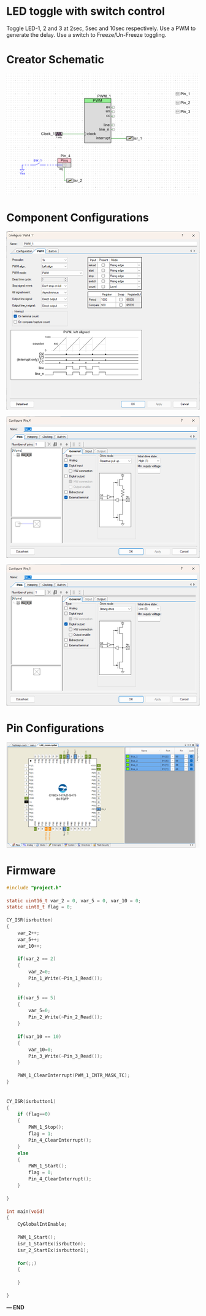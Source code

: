 # LED toggle with switch control

Toggle LED-1, 2 and 3 at 2sec, 5sec and 10sec respectively. Use a PWM to generate the delay. Use a switch to Freeze/Un-Freeze toggling.

# Creator Schematic

![Untitled](Untitled%2075.png)

# Component Configurations

![Untitled](Untitled%2076.png)

![Untitled](Untitled%2077.png)

![Untitled](Untitled%2078.png)

# Pin Configurations

![Untitled](Untitled%2079.png)

# Firmware

```c
#include "project.h"

static uint16_t var_2 = 0, var_5 = 0, var_10 = 0;
static uint8_t flag = 0;

CY_ISR(isrbutton)
{
    var_2++;
    var_5++;
    var_10++;
    
    if(var_2 == 2)
    {
        var_2=0;
        Pin_1_Write(~Pin_1_Read());
    }
    
    if(var_5 == 5)
    {
        var_5=0;
        Pin_2_Write(~Pin_2_Read());
    }
    
    if(var_10 == 10)
    {
        var_10=0;
        Pin_3_Write(~Pin_3_Read());
    }
    
    PWM_1_ClearInterrupt(PWM_1_INTR_MASK_TC);
}
    
    
CY_ISR(isrbutton1)
{
    if (flag==0)
    {
        PWM_1_Stop();
        flag = 1;
        Pin_4_ClearInterrupt();
    }
    else
    {
        PWM_1_Start();
        flag = 0;
        Pin_4_ClearInterrupt();
    }
    
}

int main(void)
{
    CyGlobalIntEnable;
    
    PWM_1_Start();
    isr_1_StartEx(isrbutton);
    isr_2_StartEx(isrbutton1);
    
    for(;;)
    {
        
    }
    
}
```

**— END**